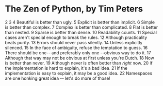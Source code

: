 # The Zen of Python, by Tim Peters
 2
 3
 4 Beautiful is better than ugly.
 5 Explicit is better than implicit.
 6 Simple is better than complex.
 7 Complex is better than complicated.
 8 Flat is better than nested.
 9 Sparse is better than dense.
10 Readability counts.
11 Special cases aren't special enough to break the rules.
12 Although practicality beats purity.
13 Errors should never pass silently.
14 Unless explicitly silenced.
15 In the face of ambiguity, refuse the temptation to guess.
16 There should be one-- and preferably only one --obvious way to do it.
17 Although that way may not be obvious at first unless you're Dutch.
18 Now is better than never.
19 Although never is often better than *right* now.
20 If the implementation is hard to explain, it's a bad idea.
21 If the implementation is easy to explain, it may be a good idea.
22 Namespaces are one honking great idea -- let's do more of those!
